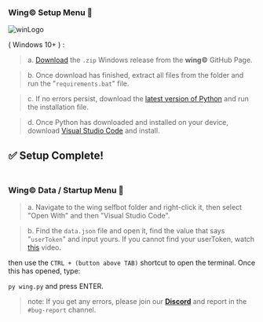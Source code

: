 
### Wing© Setup Menu 📄

![winLogo](https://github.com/cartischopppa/wingselfbot/blob/main/win_logo(1)?raw=true)

( Windows 10+ ) :

> a. [Download](https://github.com/cartischopppa/wingselfbot/releases/tag/v1.02.3) the `.zip` Windows release from the **wing©** GitHub Page.

> b. Once download has finished, extract all files from the folder and run the "`requirements.bat`" file.

> c. If no errors persist, download the [latest version of Python](https://www.python.org/downloads/) and run the installation file.

> d. Once Python has downloaded and installed on your device, download [Visual Studio Code](https://code.visualstudio.com/) and install.
> 
:white_check_mark: Setup Complete!
<br>
<br>
---

### Wing© Data / Startup Menu 📄


> a. Navigate to the wing selfbot folder and right-click it, then select "Open With" and then "Visual Studio Code".

> b. Find the `data.json` file and open it, find the value that says "`userToken`" and input yours. If you cannot find your userToken, watch [this]() video.



then use the `CTRL + (button above TAB)` shortcut to open the terminal. Once this has opened, type:

`py wing.py` and press ENTER.



> note: If you get any errors, please join our **[Discord](discord.gg/)** and report in the `#bug-report` channel.
